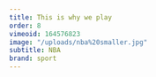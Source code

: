 ```yaml
---
title: This is why we play
order: 8
vimeoid: 164576823
image: "/uploads/nba%20smaller.jpg"
subtitle: NBA
brand: sport
---
```


